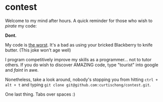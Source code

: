 # contest

Welcome to my mind after hours. A quick reminder for those who wish to *pirate* my code:

__Dont.__

My code is <u>the worst</u>. It's a bad as using your bricked Blackberry to knife butter. (This joke won't age well)

I program competitively improve my skills as a programmer... not to tutor others. If you do wish to discover AMAZING code, type "tourist" into google and *faint* in awe.

Nonetheless, take a look around, nobody's stopping you from hitting `ctrl + alt + t` and typing `git clone git@github.com:curtischong/contest.git`.

One last thing. Tabs over spaces :)
